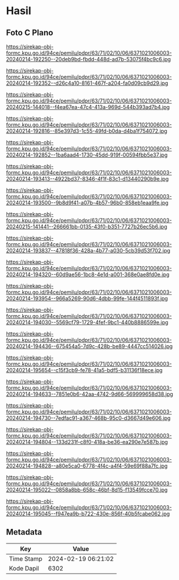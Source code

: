 # Hasil

## Foto C Plano

https://sirekap-obj-formc.kpu.go.id/94ce/pemilu/pdpr/63/71/02/10/06/6371021006003-20240214-192250--20deb9bd-fbdd-448d-ad7b-53075f4bc9c6.jpg

https://sirekap-obj-formc.kpu.go.id/94ce/pemilu/pdpr/63/71/02/10/06/6371021006003-20240214-192352--d26c4a10-8161-467f-a204-fa0d09cb9d29.jpg

https://sirekap-obj-formc.kpu.go.id/94ce/pemilu/pdpr/63/71/02/10/06/6371021006003-20240215-144018--f4ea67ea-47c4-413a-969d-544b393ad7b4.jpg

https://sirekap-obj-formc.kpu.go.id/94ce/pemilu/pdpr/63/71/02/10/06/6371021006003-20240214-192816--85e397d3-1c55-49fd-b0da-d4ba1f754072.jpg

https://sirekap-obj-formc.kpu.go.id/94ce/pemilu/pdpr/63/71/02/10/06/6371021006003-20240214-192852--1ba6aad4-1730-45dd-919f-00594fbb5e37.jpg

https://sirekap-obj-formc.kpu.go.id/94ce/pemilu/pdpr/63/71/02/10/06/6371021006003-20240214-193413--4922bd37-8346-4f1f-83c1-d13440290b9e.jpg

https://sirekap-obj-formc.kpu.go.id/94ce/pemilu/pdpr/63/71/02/10/06/6371021006003-20240214-193500--9b8d9f41-a07b-4b57-96b0-858eb1eaa9fe.jpg

https://sirekap-obj-formc.kpu.go.id/94ce/pemilu/pdpr/63/71/02/10/06/6371021006003-20240215-141441--266661bb-0135-43f0-b351-7727b26ec5b6.jpg

https://sirekap-obj-formc.kpu.go.id/94ce/pemilu/pdpr/63/71/02/10/06/6371021006003-20240214-193837--47818f36-428a-4b77-a030-5cb39d53f702.jpg

https://sirekap-obj-formc.kpu.go.id/94ce/pemilu/pdpr/63/71/02/10/06/6371021006003-20240214-194320--60d9ae56-1bc8-4e1d-a001-368e0ae8fd0e.jpg

https://sirekap-obj-formc.kpu.go.id/94ce/pemilu/pdpr/63/71/02/10/06/6371021006003-20240214-193954--966a5269-90d6-4dbb-99fe-144f4511893f.jpg

https://sirekap-obj-formc.kpu.go.id/94ce/pemilu/pdpr/63/71/02/10/06/6371021006003-20240214-194030--5569cf79-1729-4fef-9bc1-440b8886599e.jpg

https://sirekap-obj-formc.kpu.go.id/94ce/pemilu/pdpr/63/71/02/10/06/6371021006003-20240214-194436--675454a5-7d9c-428b-be89-4447cc514026.jpg

https://sirekap-obj-formc.kpu.go.id/94ce/pemilu/pdpr/63/71/02/10/06/6371021006003-20240214-195654--c15f3cb9-fe78-41a5-bdf5-b31136f18ece.jpg

https://sirekap-obj-formc.kpu.go.id/94ce/pemilu/pdpr/63/71/02/10/06/6371021006003-20240214-194633--7851e0b6-42aa-4742-9d66-569999658d38.jpg

https://sirekap-obj-formc.kpu.go.id/94ce/pemilu/pdpr/63/71/02/10/06/6371021006003-20240214-194730--7edfac91-a367-468b-95c0-d3667d49e606.jpg

https://sirekap-obj-formc.kpu.go.id/94ce/pemilu/pdpr/63/71/02/10/06/6371021006003-20240214-194804--133d231f-c8f0-418a-be36-ea290e7e587b.jpg

https://sirekap-obj-formc.kpu.go.id/94ce/pemilu/pdpr/63/71/02/10/06/6371021006003-20240214-194828--a80e5ca0-6778-4f4c-a4f4-59e69f88a7fc.jpg

https://sirekap-obj-formc.kpu.go.id/94ce/pemilu/pdpr/63/71/02/10/06/6371021006003-20240214-195022--0858a8bb-658c-46bf-8d15-f13549fcce70.jpg

https://sirekap-obj-formc.kpu.go.id/94ce/pemilu/pdpr/63/71/02/10/06/6371021006003-20240214-195045--f947ea9b-b722-430e-856f-40b5fcabe062.jpg


## Metadata

| Key        | Value               |
| ---------- | ------------------- |
| Time Stamp | 2024-02-19 06:21:02 |
| Kode Dapil | 6302                |



